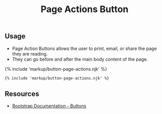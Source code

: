 ﻿---
title: Page Actions Button
summary: Page Actions allow users perform various actions. 
tags: components, buttons
layout: guide
image: /img/illustrations/illus-button-page-actions.svg
imageAlt: 
social:
  title: Page Actions Button
  description: Page Actions allow users perform various actions.
  image:
eleventyNavigation:
  key: Page Actions Button
  parent: Components
  order: 120
  excerpt: Page Actions allow users perform various actions. 
  img: /img/illustrations/illus-button-page-actions.svg
---

## Usage

- Page Action Buttons allows the user to print, email, or share the page they are reading.
- They can go before and after the main body content of the page.

{% include 'markup/button-page-actions.njk' %}

``` html
{% include 'markup/button-page-actions.njk' %}
```

## Resources

* <a href="https://getbootstrap.com/docs/4.5/components/buttons/" target="_blank">Bootstrap Documentation - Buttons</a>
